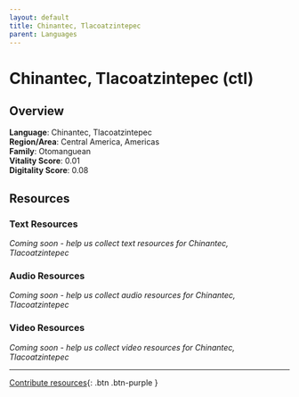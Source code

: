 ```yaml
---
layout: default
title: Chinantec, Tlacoatzintepec
parent: Languages
---
```


# Chinantec, Tlacoatzintepec (ctl)

## Overview

**Language**: Chinantec, Tlacoatzintepec  
**Region/Area**: Central America, Americas  
**Family**: Otomanguean  
**Vitality Score**: 0.01  
**Digitality Score**: 0.08  

## Resources

### Text Resources
*Coming soon - help us collect text resources for Chinantec, Tlacoatzintepec*

### Audio Resources
*Coming soon - help us collect audio resources for Chinantec, Tlacoatzintepec*

### Video Resources
*Coming soon - help us collect video resources for Chinantec, Tlacoatzintepec*

---

[Contribute resources](https://fairtrain.github.io/){: .btn .btn-purple }
